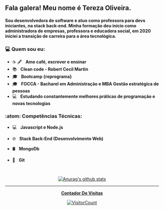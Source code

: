 <h2> Fala galera! Meu nome é <strong>Tereza Oliveira</strong>. 

<h4>Sou desenvolvedora de software e atuo como professora para devs iniciantes, na stack back-end. Minha formação deu início como administradora de empresas, professora e educadora social, em 2020 iniciei a transição de carreira para a área tecnológica.<h4>
      
  
<h3> 💻 Quem sou eu:</h3> 
      
- ☕ 🖋️ &nbsp; <strong>Amo café, escrever e ensinar</strong>  
- :books: &nbsp; <strong>Clean code - Robert Cecil Martin</strong>
- 🎓 &nbsp; <strong>Bootcamp {reprograma}</strong>
- 🎓 &nbsp; <strong>FOCCA - Bacharel em Administração e MBA Gestão estratégica de pessoas</strong>
- :computer: &nbsp; <strong>Estudando constantemente melhores práticas de programação e novas tecnologias</strong>

<h3>:atom: Competências Técnicas: </h3>

- 💻 &nbsp; <strong>Javascript e Node.js</strong>
- 🌐 &nbsp; <strong>Stack Back-End (Desenvolvimento Web)</strong>
- 🛢 &nbsp; <strong>MongoDb</strong>
- 🔧 &nbsp; <strong>Git</strong>


  </br>
<div align="center">
<a href="https://github-readme-stats-anuraghazra1.vercel.app/api?username=TerezaOliveira90"><img src="https://github-readme-stats.anuraghazra1.vercel.app/api?username=Tereza25&show_icons=true&include_all_commits=true&theme=radical" alt="Anurag's github stats"/>

  
*************
**Contador De Visitas**

![VisitorCount](https://profile-counter.glitch.me/{TerezaOliveira90}/count.svg)




<!--
**TerezaOliveira90/TerezaOliveira90** is a ✨ _special_ ✨ repository because its `README.md` (this file) appears on your GitHub profile.

Here are some ideas to get you started:

- 🔭 I’m currently working on ...
- 🌱 I’m currently learning ...
- 👯 I’m looking to collaborate on ...
- 🤔 I’m looking for help with ...
- 💬 Ask me about ...
- 📫 How to reach me: ...
- 😄 Pronouns: ...
- ⚡ Fun fact: ...
-->
